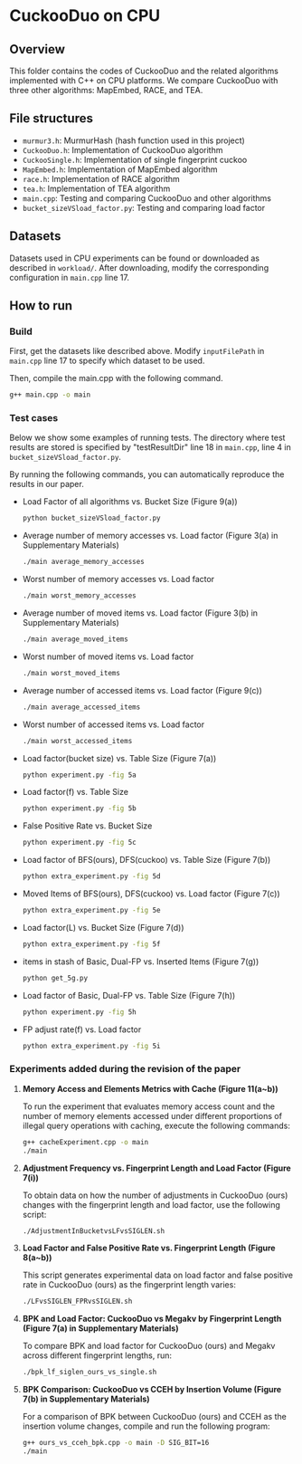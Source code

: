 #  CuckooDuo on CPU

## Overview


This folder contains the codes of CuckooDuo and the related algorithms implemented with C++ on CPU platforms. We compare CuckooDuo with three other algorithms: MapEmbed, RACE, and TEA. 


## File structures

* `murmur3.h`: MurmurHash (hash function used in this project)
* `CuckooDuo.h`: Implementation of CuckooDuo algorithm
* `CuckooSingle.h`: Implementation of single fingerprint cuckoo
* `MapEmbed.h`: Implementation of MapEmbed algorithm
* `race.h`: Implementation of RACE algorithm
* `tea.h`: Implementation of TEA algorithm
* `main.cpp`: Testing and comparing CuckooDuo and other algorithms
* `bucket_sizeVSload_factor.py`: Testing and comparing load factor


## Datasets

Datasets used in CPU experiments can be found or downloaded as described in `workload/`. After downloading, modify the corresponding configuration in `main.cpp` line 17.

## How to run

### Build

First, get the datasets like described above. Modify `inputFilePath` in `main.cpp` line 17 to specify which dataset to be used.

Then, compile the main.cpp with the following command. 

```bash
g++ main.cpp -o main
```


### Test cases

Below we show some examples of running tests. The directory where test results are stored is specified by "testResultDir" line 18 in `main.cpp`, line 4 in `bucket_sizeVSload_factor.py`. 
 
By running the following commands, you can automatically reproduce the results in our paper. 


* Load Factor of all algorithms vs. Bucket Size (Figure 9(a))

  ```bash
  python bucket_sizeVSload_factor.py
  ```


* Average number of memory accesses vs. Load factor (Figure 3(a) in Supplementary Materials)

  ```bash
  ./main average_memory_accesses
  ```


* Worst number of memory accesses vs. Load factor

  ```bash
  ./main worst_memory_accesses
  ```


* Average number of moved items vs. Load factor (Figure 3(b) in Supplementary Materials)

  ```bash
  ./main average_moved_items
  ```


* Worst number of moved items vs. Load factor

  ```bash
  ./main worst_moved_items
  ```


* Average number of accessed items vs. Load factor (Figure 9(c))

  ```bash
  ./main average_accessed_items
  ```


* Worst number of accessed items vs. Load factor

  ```bash
  ./main worst_accessed_items
  ```

* Load factor(bucket size) vs. Table Size (Figure 7(a))

  ```bash
  python experiment.py -fig 5a
  ```

* Load factor(f) vs. Table Size

  ```bash
  python experiment.py -fig 5b
  ```

* False Positive Rate vs. Bucket Size

  ```bash
  python experiment.py -fig 5c
  ```

* Load factor of BFS(ours), DFS(cuckoo) vs. Table Size (Figure 7(b))

  ```bash
  python extra_experiment.py -fig 5d
  ```

* Moved Items of BFS(ours), DFS(cuckoo) vs. Load factor (Figure 7(c))

  ```bash
  python extra_experiment.py -fig 5e
  ```
  
* Load factor(L) vs. Bucket Size (Figure 7(d))

  ```bash
  python extra_experiment.py -fig 5f
  ```
  
* items in stash of Basic, Dual-FP vs. Inserted Items (Figure 7(g))

  ```bash
  python get_5g.py
  ```
  
* Load factor of Basic, Dual-FP vs. Table Size (Figure 7(h))

  ```bash
  python experiment.py -fig 5h
  ```
  
* FP adjust rate(f) vs. Load factor

  ```bash
  python extra_experiment.py -fig 5i
  ```

### Experiments added during the revision of the paper

1. **Memory Access and Elements Metrics with Cache (Figure 11(a~b))**

   To run the experiment that evaluates memory access count and the number of memory elements accessed under different proportions of illegal query operations with caching, execute the following commands:

   ```bash
   g++ cacheExperiment.cpp -o main
   ./main
   ```

2. **Adjustment Frequency vs. Fingerprint Length and Load Factor (Figure 7(i))**

   To obtain data on how the number of adjustments in CuckooDuo (ours) changes with the fingerprint length and load factor, use the following script:

   ```bash
   ./AdjustmentInBucketvsLFvsSIGLEN.sh
   ```

3. **Load Factor and False Positive Rate vs. Fingerprint Length (Figure 8(a~b))**

   This script generates experimental data on load factor and false positive rate in CuckooDuo (ours) as the fingerprint length varies:

   ```bash
   ./LFvsSIGLEN_FPRvsSIGLEN.sh
   ```

4. **BPK and Load Factor: CuckooDuo vs Megakv by Fingerprint Length (Figure 7(a) in Supplementary Materials)**

   To compare BPK and load factor for CuckooDuo (ours) and Megakv across different fingerprint lengths, run:

   ```bash
   ./bpk_lf_siglen_ours_vs_single.sh
   ```

5. **BPK Comparison: CuckooDuo vs CCEH by Insertion Volume (Figure 7(b) in Supplementary Materials)**

   For a comparison of BPK between CuckooDuo (ours) and CCEH as the insertion volume changes, compile and run the following program:

   ```bash
   g++ ours_vs_cceh_bpk.cpp -o main -D SIG_BIT=16
   ./main
   ```
